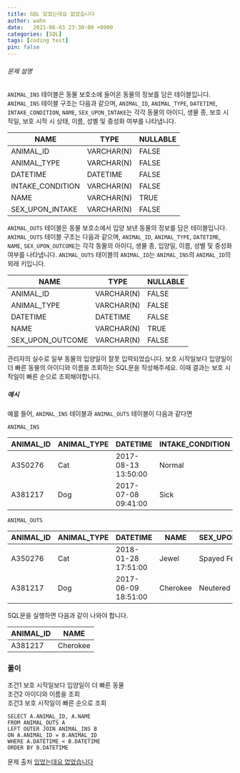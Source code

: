 ```yaml
---
title: SQL 있었는데요 없었습니다
author: wahn
date:   2021-06-03 23:30:00 +0900
categories: [SQL]
tags: [coding test]
pin: false
---
```


###### 문제 설명

`ANIMAL_INS`  테이블은 동물 보호소에 들어온 동물의 정보를 담은 테이블입니다.  `ANIMAL_INS`  테이블 구조는 다음과 같으며,  `ANIMAL_ID`,  `ANIMAL_TYPE`,  `DATETIME`,  `INTAKE_CONDITION`,  `NAME`,  `SEX_UPON_INTAKE`는 각각 동물의 아이디, 생물 종, 보호 시작일, 보호 시작 시 상태, 이름, 성별 및 중성화 여부를 나타냅니다.

  
|NAME|TYPE|NULLABLE|
|---|---|---|
|ANIMAL_ID|VARCHAR(N)|FALSE|
|ANIMAL_TYPE|VARCHAR(N)|FALSE|
|DATETIME|DATETIME|FALSE|
|INTAKE_CONDITION|VARCHAR(N)|FALSE|
|NAME|VARCHAR(N)|TRUE|
|SEX_UPON_INTAKE|VARCHAR(N)|FALSE|

  
`ANIMAL_OUTS`  테이블은 동물 보호소에서 입양 보낸 동물의 정보를 담은 테이블입니다.  `ANIMAL_OUTS`  테이블 구조는 다음과 같으며,  `ANIMAL_ID`,  `ANIMAL_TYPE`,  `DATETIME`,  `NAME`,  `SEX_UPON_OUTCOME`는 각각 동물의 아이디, 생물 종, 입양일, 이름, 성별 및 중성화 여부를 나타냅니다.  `ANIMAL_OUTS`  테이블의  `ANIMAL_ID`는  `ANIMAL_INS`의  `ANIMAL_ID`의 외래 키입니다.

  
|NAME|TYPE|NULLABLE|
|---|---|---|
|ANIMAL_ID|VARCHAR(N)|FALSE|
|ANIMAL_TYPE|VARCHAR(N)|FALSE|
|DATETIME|DATETIME|FALSE|
|NAME|VARCHAR(N)|TRUE|
|SEX_UPON_OUTCOME|VARCHAR(N)|FALSE|
  
  
관리자의 실수로 일부 동물의 입양일이 잘못 입력되었습니다. 보호 시작일보다 입양일이 더 빠른 동물의 아이디와 이름을 조회하는 SQL문을 작성해주세요. 이때 결과는 보호 시작일이 빠른 순으로 조회해야합니다.
  
  
##### 예시  
  
  
예를 들어,  `ANIMAL_INS`  테이블과  `ANIMAL_OUTS`  테이블이 다음과 같다면  

`ANIMAL_INS`  

|ANIMAL_ID|ANIMAL_TYPE|DATETIME|INTAKE_CONDITION|NAME|SEX_UPON_INTAKE|
|---|---|---|---|---|---|
|A350276|Cat|2017-08-13 13:50:00|Normal|Jewel|Spayed Female|
|A381217|Dog|2017-07-08 09:41:00|Sick|Cherokee|Neutered Male|
  

`ANIMAL_OUTS`  


|ANIMAL_ID|ANIMAL_TYPE|DATETIME|NAME|SEX_UPON_OUTCOME|
|---|---|---|---|---|
|A350276|Cat|2018-01-28 17:51:00|Jewel|Spayed Female|
|A381217|Dog|2017-06-09 18:51:00|Cherokee|Neutered Male|
  

SQL문을 실행하면 다음과 같이 나와야 합니다.  


|ANIMAL_ID|NAME|
|---|---|
|A381217|Cherokee|
 
  

  
### 풀이  


조건1 보호 시작일보다 입양일이 더 빠른 동물  
조건2 아이디와 이름을 조회  
조건3 보호 시작일이 빠른 순으로 조회

```
SELECT A.ANIMAL_ID, A.NAME
FROM ANIMAL_OUTS A
LEFT OUTER JOIN ANIMAL_INS B
ON A.ANIMAL_ID = B.ANIMAL_ID
WHERE A.DATETIME < B.DATETIME
ORDER BY B.DATETIME
```


문제 출처 [있었는데요 없었습니다]  

[있었는데요 없었습니다]: https://programmers.co.kr/learn/courses/30/lessons/59043

 